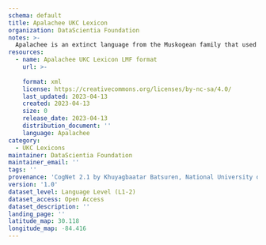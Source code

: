 ```yaml
---
schema: default
title: Apalachee UKC Lexicon
organization: DataScientia Foundation
notes: >-
  Apalachee is an extinct language from the Muskogean family that used to be spoken in North America. The UKC Lexicon of Apalachee is represented as a lexico-semantic network. It consists of words, word senses, synsets, as well as sense-level and synset-level relationships
resources:
  - name: Apalachee UKC Lexicon LMF format
    url: >-
      
    format: xml
    license: https://creativecommons.org/licenses/by-nc-sa/4.0/
    last_updated: 2023-04-13
    created: 2023-04-13
    size: 0
    release_date: 2023-04-13
    distribution_document: ''
    language: Apalachee
category:
  - UKC Lexicons
maintainer: DataScientia Foundation
maintainer_email: ''
tags: ''
provenance: 'CogNet 2.1 by Khuyagbaatar Batsuren, National University of Mongolia (http://cognet.ukc.disi.unitn.it); Native Languages of the Americas 2021.11. by Laura Redish and Orrin Lewis (http://www.native-languages.org); Princeton WordNet 2.1 by Princeton University (https://wordnet.princeton.edu)'
version: '1.0'
dataset_level: Language Level (L1-2)
dataset_access: Open Access
dataset_description: ''
landing_page: ''
latitude_map: 30.118
longitude_map: -84.416
---
```

